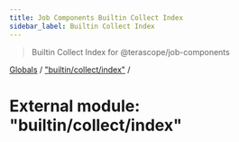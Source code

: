 ```yaml
---
title: Job Components Builtin Collect Index
sidebar_label: Builtin Collect Index
---
```


> Builtin Collect Index for @terascope/job-components

[Globals](../overview.md) / ["builtin/collect/index"](_builtin_collect_index_.md) /

# External module: "builtin/collect/index"
